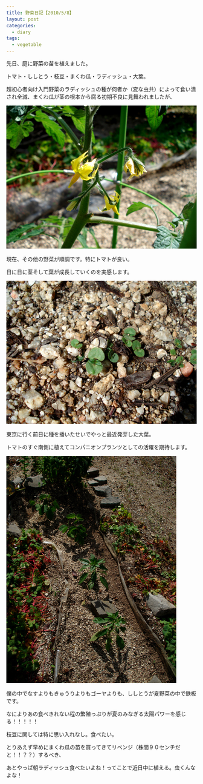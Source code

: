 ```yaml
---
title: 野菜日記【2010/5/8】
layout: post
categories:
  - diary
tags:
  - vegetable
---
```


先日、庭に野菜の苗を植えました。

トマト・ししとう・枝豆・まくわ瓜・ラディッシュ・大葉。

超初心者向け入門野菜のラディッシュの種が何者か（変な虫共）によって食い潰され全滅、まくわ瓜が茎の根本から腐る初期不良に見舞われましたが、

![トマトの花][1]

現在、その他の野菜が順調です。特にトマトが良い。

日に日に茎そして葉が成長していくのを実感します。

![大葉][2]

東京に行く前日に種を播いたせいでやっと最近発芽した大葉。

トマトのすぐ南側に植えてコンパニオンプランツとしての活躍を期待します。

![ししとうと枝豆][3]

僕の中でなすよりもきゅうりよりもゴーヤよりも、ししとうが夏野菜の中で鉄板です。

なによりあの食べきれない程の繁殖っぷりが夏のみなぎる太陽パワーを感じる！！！！！

枝豆に関しては特に思い入れなし。食べたい。

とりあえず早めにまくわ瓜の苗を買ってきてリベンジ（株間９０センチだと！！？？）するべき、

あとやっぱ朝ラディッシュ食べたいよね！ってことで近日中に植える。虫くんなよな！

 [1]: /img/uploads/2010/05/vegenote-20100508-1.jpg
 [2]: /img/uploads/2010/05/vegenote-20100508-2.jpg
 [3]: /img/uploads/2010/05/vegenote-20100508-3.jpg
